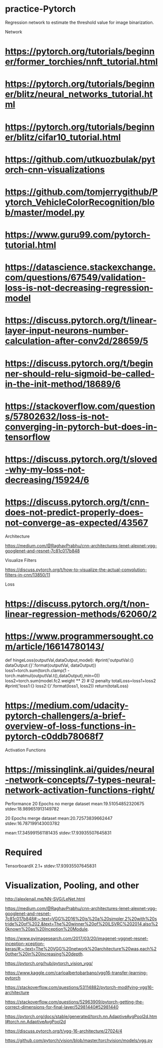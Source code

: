 # practice-Pytorch
Regression network to estimate the threshold value for image binarization.


Network

# https://pytorch.org/tutorials/beginner/former_torchies/nnft_tutorial.html
# https://pytorch.org/tutorials/beginner/blitz/neural_networks_tutorial.html
# https://pytorch.org/tutorials/beginner/blitz/cifar10_tutorial.html
# https://github.com/utkuozbulak/pytorch-cnn-visualizations
# https://github.com/tomjerrygithub/Pytorch_VehicleColorRecognition/blob/master/model.py
# https://www.guru99.com/pytorch-tutorial.html
# https://datascience.stackexchange.com/questions/67549/validation-loss-is-not-decreasing-regression-model

# https://discuss.pytorch.org/t/linear-layer-input-neurons-number-calculation-after-conv2d/28659/5
# https://discuss.pytorch.org/t/beginner-should-relu-sigmoid-be-called-in-the-init-method/18689/6

# https://stackoverflow.com/questions/57802632/loss-is-not-converging-in-pytorch-but-does-in-tensorflow
# https://discuss.pytorch.org/t/sloved-why-my-loss-not-decreasing/15924/6
# https://discuss.pytorch.org/t/cnn-does-not-predict-properly-does-not-converge-as-expected/43567

Architecture

https://medium.com/@RaghavPrabhu/cnn-architectures-lenet-alexnet-vgg-googlenet-and-resnet-7c81c017b848

Visualize Filters

https://discuss.pytorch.org/t/how-to-visualize-the-actual-convolution-filters-in-cnn/13850/11

Loss

# https://discuss.pytorch.org/t/non-linear-regression-methods/62060/2
# https://www.programmersought.com/article/16614780143/
def hingeLoss(outputVal,dataOutput,model):
    #print('outputVal:{} dataOutput:{}'.format(outputVal, dataOutput))
    loss1=torch.sum(torch.clamp(1 - torch.matmul(outputVal.t(),dataOutput),min=0))
    loss2=torch.sum(model.fc2.weight ** 2)  # l2 penalty
    totalLoss=loss1+loss2
    #print('loss1:{} loss2:{}'.format(loss1, loss2))
    return(totalLoss)
# https://medium.com/udacity-pytorch-challengers/a-brief-overview-of-loss-functions-in-pytorch-c0ddb78068f7

Activation Functions
# https://missinglink.ai/guides/neural-network-concepts/7-types-neural-network-activation-functions-right/


Performance
20 Epochs no merge dataset
mean:19.51054852320675
stdev:18.989651913149782

20 Epochs merge dataset
mean:20.72573839662447
stdev:16.787199143003782

mean:17.345991561181435
stdev:17.93935507645831


# Required
TensorboardX 2.1+
stdev:17.93935507645831




# Visualization, Pooling, and other

http://alexlenail.me/NN-SVG/LeNet.html

https://medium.com/@RaghavPrabhu/cnn-architectures-lenet-alexnet-vgg-googlenet-and-resnet-7c81c017b848#:~:text=VGG%2D16%20is%20a%20simpler,2%20with%20stride%20of%202.&text=The%20winner%20of%20ILSVRC%202014,also%20known%20as%20Inception%20Module.

https://www.pyimagesearch.com/2017/03/20/imagenet-vggnet-resnet-inception-xception-keras/#:~:text=The%20VGG%20network%20architecture%20was,each%20other%20in%20increasing%20depth.

https://pytorch.org/hub/pytorch_vision_vgg/

https://www.kaggle.com/carloalbertobarbano/vgg16-transfer-learning-pytorch

https://stackoverflow.com/questions/53114882/pytorch-modifying-vgg16-architecture

https://stackoverflow.com/questions/52963909/pytorch-getting-the-correct-dimensions-for-final-layer/52981440#52981440

https://pytorch.org/docs/stable/generated/torch.nn.AdaptiveAvgPool2d.html#torch.nn.AdaptiveAvgPool2d

https://discuss.pytorch.org/t/vgg-16-architecture/27024/4

https://github.com/pytorch/vision/blob/master/torchvision/models/vgg.py
